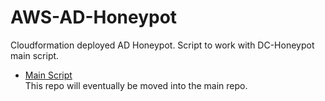 # AWS-AD-Honeypot
Cloudformation deployed AD Honeypot.
Script to work with DC-Honeypot main script.
* [Main Script](https://github.com/jamietlee/DC-Honeypot) <br>
This repo will eventually be moved into the main repo.
